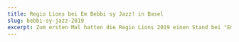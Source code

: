 ```yaml
---
title: Regio Lions bei Em Bebbi sy Jazz! in Basel
slug: bebbi-sy-jazz-2019
excerpt: Zum ersten Mal hatten die Regio Lions 2019 einen Stand bei "Em Bebbi sy Jazz!".
---
```

